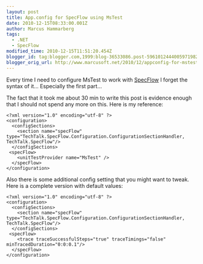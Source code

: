 ```yaml
---
layout: post
title: App.config for SpecFlow using MsTest
date: 2010-12-15T08:33:00.001Z
author: Marcus Hammarberg
tags:
  - .NET
  - SpecFlow
modified_time: 2010-12-15T11:51:20.454Z
blogger_id: tag:blogger.com,1999:blog-36533086.post-5961012444005971982
blogger_orig_url: http://www.marcusoft.net/2010/12/appconfig-for-mstest-and-specflow.html
---
```




Every time I need to configure MsTest to work with
<a href="http://www.specflow.org" target="_blank">SpecFlow</a> I forget
the syntax of it... Especially the first part...

The fact that it took me about 30 min to write this post is evidence
enough that I should not spend any more on this. Here is my reference:

``` brush:
<?xml version="1.0" encoding="utf-8" ?>
<configuration>
  <configSections>
    <section name="specFlow" type="TechTalk.SpecFlow.Configuration.ConfigurationSectionHandler, TechTalk.SpecFlow"/>
  </configSections>
 <specFlow>
    <unitTestProvider name="MsTest" />
  </specFlow>
</configuration>
```

Also there is some additional config setting that you might want to
tweak. Here is a complete version with default values:

``` brush:
<?xml version="1.0" encoding="utf-8" ?>
<configuration>
  <configSections>
    <section name="specFlow" type="TechTalk.SpecFlow.Configuration.ConfigurationSectionHandler, TechTalk.SpecFlow"/>
  </configSections>
 <specFlow>
    <trace traceSuccessfulSteps="true" traceTimings="false" minTracedDuration="0:0:0.1"/>
  </specFlow>
</configuration>
```
